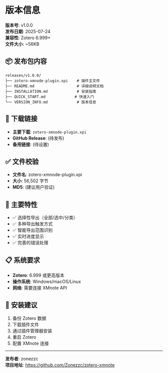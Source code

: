 # 版本信息

**版本号**: v1.0.0  
**发布日期**: 2025-07-24  
**兼容性**: Zotero 6.999+  
**文件大小**: ~56KB

## 📦 发布包内容

```
releases/v1.0.0/
├── zotero-xmnode-plugin.xpi    # 插件主文件
├── README.md                   # 详细说明文档
├── INSTALLATION.md             # 安装指南
├── QUICK_START.md             # 快速入门
└── VERSION_INFO.md             # 版本信息
```

## 🔗 下载链接

- **主要下载**: `zotero-xmnode-plugin.xpi`
- **GitHub Release**: (待发布)
- **备用链接**: (待设置)

## ✅ 文件校验

- **文件名**: zotero-xmnode-plugin.xpi
- **大小**: 56,502 字节
- **MD5**: (建议用户验证)

## 🎯 主要特性

- ✅ 选择性导出（全部/选中/分类）
- ✅ 多种导出触发方式
- ✅ 智能导出范围识别
- ✅ 实时进度显示
- ✅ 完善的错误处理

## 📋 系统要求

- **Zotero**: 6.999 或更高版本
- **操作系统**: Windows/macOS/Linux
- **网络**: 需要连接 XMnote API

## 🚀 安装建议

1. 备份 Zotero 数据
2. 下载插件文件
3. 通过插件管理器安装
4. 重启 Zotero
5. 配置 XMnote 连接

---

**发布者**: zonezzc  
**项目地址**: https://github.com/Zonezzc/zotero-xmnote